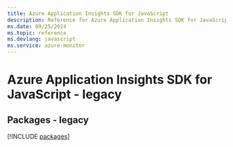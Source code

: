 ```yaml
---
title: Azure Application Insights SDK for JavaScript
description: Reference for Azure Application Insights SDK for JavaScript
ms.date: 09/25/2024
ms.topic: reference
ms.devlang: javascript
ms.service: azure-monitor
---
```

# Azure Application Insights SDK for JavaScript - legacy
## Packages - legacy
[!INCLUDE [packages](application-insights-index.md)]
